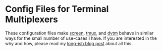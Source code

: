 # Config Files for Terminal Multiplexers

These configuration files make
[screen](https://www.gnu.org/software/screen/),
[tmux](https://tmux.github.io/),
and
[dvtm](http://www.brain-dump.org/projects/dvtm/)
behave in similar ways for the small number of use-cases I have.
If you are interested in the why and how, please read my
[long-ish blog post](http://nilisnotnull.blogspot.com/2016/04/terminal-multiplexers-simplified-and.html)
about all this.
